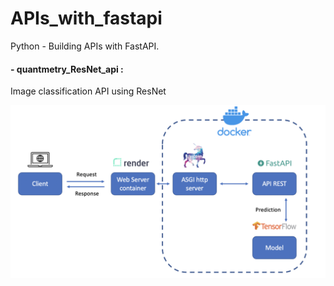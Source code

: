 # APIs_with_fastapi
Python - Building APIs with FastAPI.

#### - quantmetry_ResNet_api : 

Image classification API using ResNet

<img src="https://github.com/GitTeaching/APIs_with_fastapi/blob/main/quantmetry_ResNet_api/architecture.png" width=600>
